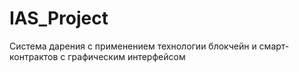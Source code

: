 # IAS_Project
Система дарения с применением технологии блокчейн и смарт-контрактов с графическим интерфейсом
